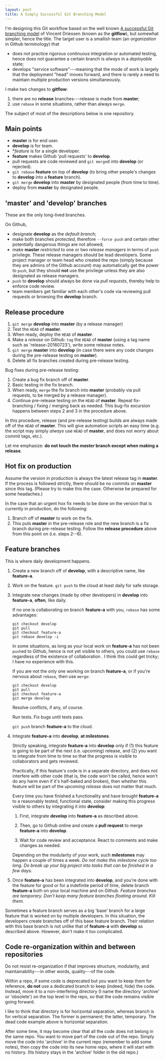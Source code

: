 ```yaml
---
layout: post
title: A Simply Successful Git Branching Model
---
```


I'm designing this Git workflow based on the well known
[A successful Git branching model](http://nvie.com/posts/a-successful-git-branching-model/) of Vincent Driessen
(known as the **gitflow**), but somewhat simpler, hence the title.
The target user is a smallish team (an *organization* in Github terminology) that

- does not practice rigorous continuous integration or automated testing,
  hence does not guarantee a certain branch is *always* in a *deployable* state;
- develops "service software"---meaning that the mode of work is largely that the deployment "head" moves forward,
  and there is rarely a need to maintain multiple production versions simultaneously.

I make two changes to **gitflow**:

1. there are no **release** branches---release is made from **master**;
2. use `rebase` in some situations, rather than always `merge`.

The subject of most of the descriptions below is one repository.

## Main points

- **master** is for end user.
- **develop** is for team.
- **feature* is for a single developer.
- **feature** makes Github 'pull requests' to **develop**.
- pull requests are code reviewed and `git merge`d into **develop** (or rejected).
- `git rebase` **feature** on top of **develop**
  (to bring other people's changes to **develop** into a **feature** branch).
- `git merge` **develop** into **master** by designated people (from time to time).
- deploy from **master** by designated people.


## 'master' and 'develop' branches

These are the only long-lived branches.

On Github,

- designate **develop** as the *default branch*;
- make both branches *protected*, therefore `--force push` and certain other potentially dangerous things are not allowed;
- make **master** *restricted* to one or two *release managers* in terms of `push` privilege.
  These release managers should be lead developers.
  Some project manager or team head who created the repo (simply because they are admins of the Github account)
  may automatically get the power to `push`, but they should **not** use the privilege unless they are also designated as release managers.
- `push` to **develop** should always be done via *pull requests*, thereby help to enforce code review.
- team members get familiar with each other's code via reviewing pull requests or browsing the **develop** branch.

## Release procedure

1. `git merge` **develop** into **master** (by a release manager)
2. Test the `HEAD` of **master**.
3. When ready, deploy the `HEAD` of **master**.
4. Make a *release* on Github: `tag` the `HEAD` of **master** (using a tag name such as 'release-20160723'), write some release notes.
5. `git merge` **master** into **develop** (in case there were any code changes during the pre-release testing on **master**).
6. Delete all fix branches created during pre-release testing.

Bug fixes during pre-release testing:

1. Create a bug fix branch off of **master**.
2. Basic testing in the fix branch.
3. When ready, `merge` the fix branch into **master** (probably via pull requests, to be merged by a release manager).
4. Continue pre-release testing on the `HEAD` of **master**. Repeat fix-branching / fixing / merging back as needed.
   This bug-fix excursion happens between steps 2 and 3 in the procedure above.

In this procedure, release (and pre-release testing) builds are always made off of the `HEAD` of **master**.
This will give automation scripts an easy time (e.g. the script may simply *always* use `HEAD` of **master**,
and does not worry about commit tags, etc.).

Let me emphasize: **do not touch the *master* branch except when making a release**.

## Hot fix on production

Assume the version in production is always the latest release tag in **master**.
If the process is followed strictly, there should be no commits on **master** since this tag.
(Please try to make this the case. Otherwise be prepared for some headaches.)

In the case that an urgent hox fix needs to be done on the version that is currently in production, do the following:

1. Branch off of **master** to work on the fix.
2. This puts **master** in the pre-release role and the new branch is a fix branch during pre-release testing.
   Follow the **release procedure** above from this point on (i.e. steps 2--6).

## Feature branches

This is where daily development happens.

1. Create a new branch off of **develop**, with a descriptive name, like **feature-a**.
2. Work on the feature. `git push` to the cloud at least daily for safe storage.
3. Integrate new changes (made by other developers) in **develop** into **feature-a**, **often**, like daily.

   If no one is collaborating on branch **feature-a** with you, `rebase` has some advantages: 

   ```
   git checkout develop
   git pull
   git checkout feature-a
   git rebase develop -i
   ```

   In some situations, as long as your local work on **feature-a** has not been `push`ed to Github, hence is not yet visible to others, you could use `rebase` regardless of the existence of collaboration . I think this could get tricky; I have no experience with this.

   If you are not the only one working on branch **feature-a**, or if you're nervous about `rebase`, then use `merge`:

   ```
   git checkout develop
   git pull
   git checkout feature-a
   git merge develop
   ```

   Resolve conflicts, if any, of course.

   Run tests. Fix bugs until tests pass.

   `git push` branch **feature-a** to the cloud.

5. Integrate **feature-a** into **develop**, **at milestones**.

   Strictly speaking, integrate **feature-a** into **develop** only if
   (1) this feature is going to be part of the next (i.e. upcoming) release, and
   (2) you want to integrate from time to time so that the progress is visible to collaborators
   and gets reviewed.

   Practically, if this feature's code is in a separate directory,
   and does not interfere with other code (that is, the code won't be called, hence won't do any harm
   even if it's half-baked and broken), then whether this feature will be part of
   the *upcoming release* does not matter that much.

   Every time you have finished a functionality and have brought **feature-a**
   to a reasonably tested, functional state, consider making this progress visible to others
   by integrating it into **develop**:

   1. First, integrate **develop** into **feature-a** as described above.

   2. Then, go to Github online and create a **pull request** to merge **feature-a** into **develop**.

   3. Wait for code review and acceptance. React to comments and make changes as needed.

   Depending on the modularity of your work, such **milestones** may happen a couple of times a week.
   *Do not make this milestone cycle too long. Do break up your big project into tasks that
   can be finished in a few days.*

6. Once **feature-a** has been integrated into **develop**,
   and you're done with the feature for good or for a indefinite period of time,
   delete branch **feature-a** both on your local machine and on Github.
   *Feature branches are temporary. Don't keep many feature branches floating around. Kill them.*

Sometimes a feature branch serves as a big 'base' branch for a large feature
that is worked on by multiple developers.
In this situation, the developers create branches off of this base feature branch.
Their relation with this base branch is not unlike that of **feature-a** with **develop** as described above.
However, don't make it too complicated.


## Code re-organization within and between repositories

Do not resist re-organization if that improves structure, modularity, and maintainability---in other words, quality---of the code.

Within a repo, if some code is deprecated but you want to keep them for reference,
**do not** use a dedicated branch to keep (indeed, hide) the code.
Instead, move it to a non-interfering directory (I name the directory 'archive' or 'obsolete')
on the top level in the repo, so that the code remains visible going forward.

I like to think that directory is for horizontal separation,
whereas branch is for vertical separation.
The former is permanent; the latter, temporary.
The dead code example above is horizontal separation.

After some time, it may become clear that all the code does not belong in the same repo.
You want to move part of the code out of the repo.
Simply move the code into 'archive' in the current repo (remember to add some notes),
then copy the code into its new home repo, where it will start with no history.
(Its history stays in the 'archive' folder in the old repo.)

